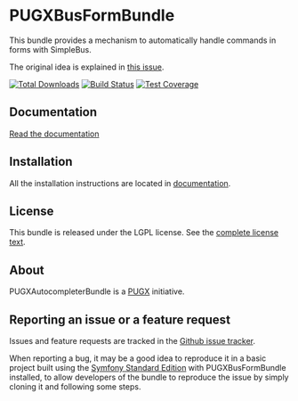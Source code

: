 PUGXBusFormBundle
=================

This bundle provides a mechanism to automatically handle commands in forms with SimpleBus.

The original idea is explained in [this issue](https://github.com/SimpleBus/SymfonyBridge/issues/38#issuecomment-264205865).

[![Total Downloads](https://poser.pugx.org/pugx/bus-form-bundle/downloads.png)](https://packagist.org/packages/pugx/bus-form-bundle)
[![Build Status](https://secure.travis-ci.org/PUGX/PUGXBusFormBundle.png?branch=master)](http://travis-ci.org/PUGX/PUGXBusFormBundle)
[![Test Coverage](https://codeclimate.com/github/PUGX/PUGXBusFormBundle/badges/coverage.svg)](https://codeclimate.com/github/PUGX/PUGXBusFormBundle/coverage)

Documentation
-------------

[Read the documentation](https://github.com/PUGX/PUGXBusFormBundle/tree/master/Resources/doc/index.md)

Installation
------------

All the installation instructions are located in [documentation](https://github.com/PUGX/PUGXBusFormBundle/tree/master/Resources/doc/index.md).

License
-------

This bundle is released under the LGPL license. See the [complete license text](https://github.com/PUGX/PUGXBusFormBundle/tree/master/LICENSE).

About
-----

PUGXAutocompleterBundle is a [PUGX](http://pugx.org/) initiative.


Reporting an issue or a feature request
---------------------------------------

Issues and feature requests are tracked in the [Github issue tracker](https://github.com/PUGX/PUGXBusFormBundle/issues).

When reporting a bug, it may be a good idea to reproduce it in a basic project
built using the [Symfony Standard Edition](https://github.com/symfony/symfony-standard)
with PUGXBusFormBundle installed, to allow developers of the bundle to reproduce the issue by simply cloning it
and following some steps.
